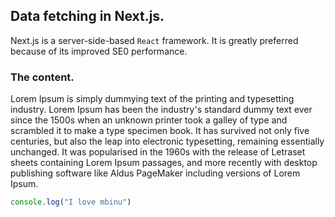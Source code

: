 ## Data fetching in Next.js.

Next.js is a server-side-based `React` framework. It is greatly preferred because of its improved SE0 performance.


### The content.

Lorem Ipsum is simply dummying text of the printing and typesetting industry. Lorem Ipsum has been the industry's standard dummy text ever since the 1500s when an unknown printer took a galley of type and scrambled it to make a type specimen book. It has survived not only five centuries, but also the leap into electronic typesetting, remaining essentially unchanged. It was popularised in the 1960s with the release of Letraset sheets containing Lorem Ipsum passages, and more recently with desktop publishing software like Aldus PageMaker including versions of Lorem Ipsum.

```javascript
console.log("I love mbinu")
```